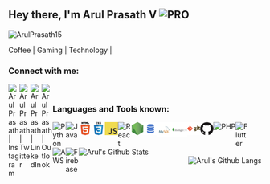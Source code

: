 ## Hey there, I'm Arul Prasath V <img alt="PRO" width="22px" style="margin-top:10px;" src="https://img.icons8.com/color/48/000000/instagram-verification-badge.png"/>

<p align="left"> <img src="https://komarev.com/ghpvc/?username=ArulPrasath15" alt="ArulPrasath15" /> </p>

<p align="left">Coffee | Gaming | Technology |</p>

### Connect with me:


[<img align="left" alt="Arul Prasath | Instagram" width="22px" src="https://img.icons8.com/color/48/000000/instagram-new.png"/>](https://instagram.com/arul__official)
[<img align="left" alt="Arul Prasath | Twitter" width="22px" src="https://img.icons8.com/fluent/48/000000/telegram-app.png"/>](http://t.me/ArulPrasathv)
[<img align="left" alt="Arul Prasath | LinkedIn" width="22px" src="https://img.icons8.com/color/48/000000/linkedin.png"/>](https://www.linkedin.com/in/arul-prasath-v-832657146/)
[<img align="left" alt="Arul Prasath | Outlook" width="22px" src="https://img.icons8.com/fluent/48/000000/microsoft-outlook-2019.png"/>](mailto:arulprasath73@outlook.com)


<br />

### Languages and Tools known:

<img align="left" alt="Python" width="26px" src="https://img.icons8.com/color/48/000000/python.png"/>
<img align="left" alt="Java" width="26px" src="https://img.icons8.com/color/48/000000/java-coffee-cup-logo.png"/>
<img align="left" alt="HTML5" width="26px" src="https://raw.githubusercontent.com/github/explore/80688e429a7d4ef2fca1e82350fe8e3517d3494d/topics/html/html.png" />
<img align="left" alt="CSS3" width="26px" src="https://raw.githubusercontent.com/github/explore/80688e429a7d4ef2fca1e82350fe8e3517d3494d/topics/css/css.png" />
<img align="left" alt="JavaScript" width="26px" src="https://raw.githubusercontent.com/github/explore/80688e429a7d4ef2fca1e82350fe8e3517d3494d/topics/javascript/javascript.png" />
<img align="left" alt="React" width="26px" src="https://user-images.githubusercontent.com/55018691/114895298-08020880-9e2d-11eb-9c75-ad3b65e97bf5.png" />
<img align="left" alt="Node.js" width="26px" src="https://raw.githubusercontent.com/github/explore/80688e429a7d4ef2fca1e82350fe8e3517d3494d/topics/nodejs/nodejs.png" />
<img align="left" alt="SQL" width="26px" src="https://raw.githubusercontent.com/github/explore/80688e429a7d4ef2fca1e82350fe8e3517d3494d/topics/sql/sql.png" />
<img align="left" alt="MySQL" width="30px" src="https://raw.githubusercontent.com/github/explore/80688e429a7d4ef2fca1e82350fe8e3517d3494d/topics/mysql/mysql.png" />
<img align="left" alt="MongoDB" width="30px" src="https://raw.githubusercontent.com/github/explore/80688e429a7d4ef2fca1e82350fe8e3517d3494d/topics/mongodb/mongodb.png" />
<img align="left" alt="Git" width="26px" src="https://raw.githubusercontent.com/github/explore/80688e429a7d4ef2fca1e82350fe8e3517d3494d/topics/git/git.png" />
<img align="left" alt="GitHub" width="26px" src="https://raw.githubusercontent.com/github/explore/78df643247d429f6cc873026c0622819ad797942/topics/github/github.png" />
<img align="left" alt="PHP" src="https://img.icons8.com/officel/30/000000/php-logo.png"/>
<img align="left" alt="Flutter" width="26px" src="https://img.icons8.com/color/48/000000/flutter.png"/>
<img align="left" alt="AWS" width="26px" src="https://img.icons8.com/color/48/000000/amazon-web-services.png"/>
<img align="left" alt="Firebase" width="26px" src="https://img.icons8.com/color/48/000000/firebase.png"/>

<br />
<br />
<div>
<img align="left" width="50%" alt="Arul's Github Stats" src="https://github-readme-stats.vercel.app/api?username=ArulPrasath15&show_icons=true&hide_border=true" />
<img align="right" alt="Arul's Github Langs" src="https://github-readme-stats.vercel.app/api/top-langs/?username=ArulPrasath15&layout=compact&hide=TSQL"/>
</div>

